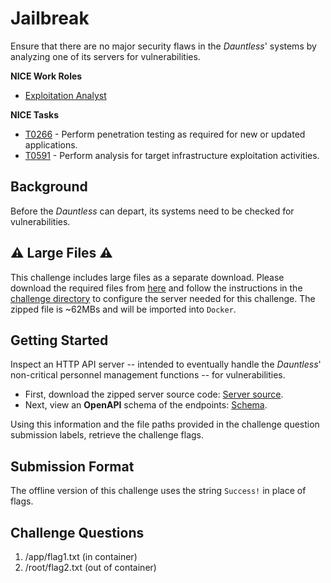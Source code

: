 # Jailbreak

Ensure that there are no major security flaws in the *Dauntless*' systems by analyzing one of its servers for vulnerabilities. 

**NICE Work Roles** 

- [Exploitation Analyst](https://niccs.cisa.gov/workforce-development/nice-framework/work-roles/exploitation-analyst)

**NICE Tasks**

- [T0266](https://niccs.cisa.gov/workforce-development/nice-framework/tasks/t0266) - Perform penetration testing as required for new or updated applications.
- [T0591](https://niccs.cisa.gov/workforce-development/nice-framework/tasks/t0591) - Perform analysis for target infrastructure exploitation activities.

## Background

Before the *Dauntless* can depart, its systems need to be checked for vulnerabilities. 

## ⚠️ Large Files ⚠️
This challenge includes large files as a separate download. Please download the required files from [here](https://presidentscup.cisa.gov/files/pc4/individualb-round2-jailbreak-largefiles.tar.gz) and follow the instructions in the [challenge directory](./challenge) to configure the server needed for this challenge. The zipped file is ~62MBs and will be imported into `Docker`.

## Getting Started

Inspect an HTTP API server -- intended to eventually handle the _Dauntless_' non-critical personnel management functions -- for vulnerabilities.

- First, download the zipped server source code: [Server source](http://localhost/static/source.zip).
- Next, view an **OpenAPI** schema of the endpoints: [Schema](http://localhost/schema).

Using this information and the file paths provided in the challenge question submission labels, retrieve the challenge flags.

## Submission Format

The offline version of this challenge uses the string `Success!` in place of flags.

## Challenge Questions

1. /app/flag1.txt (in container)
2. /root/flag2.txt (out of container)
